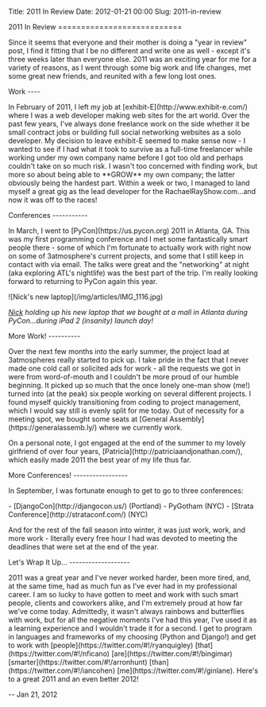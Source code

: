 Title: 2011 In Review
Date: 2012-01-21 00:00
Slug: 2011-in-review

<section>
</p>
<span>2011 In Review</span>
===========================

</p>
<div class="row">

</p>
<div class="span12 post">

</p>
Since it seems that everyone and their mother is doing a "year in
review" post, I find it fitting that I be no different and write one as
well - except it's three weeks later than everyone else. 2011 was an
exciting year for me for a variety of reasons, as I went through some
big work and life changes, met some great new friends, and reunited with
a few long lost ones.

</p>
Work
----

</p>
In February of 2011, I left my job at
[exhibit-E](http://www.exhibit-e.com/) where I was a web developer
making web sites for the art world. Over the past few years, I've always
done freelance work on the side whether it be small contract jobs or
building full social networking websites as a solo developer. My
decision to leave exhibit-E seemed to make sense now - I wanted to see
if I had what it took to survive as a full-time freelancer while working
under my own company name before I got too old and perhaps couldn't take
on so much risk. I wasn't too concerned with finding work, but more so
about being able to **GROW** my own company; the latter obviously being
the hardest part. Within a week or two, I managed to land myself a great
gig as the lead developer for the RachaelRayShow.com...and now it was
off to the races!

</p>
Conferences
-----------

</p>
In March, I went to [PyCon](https://us.pycon.org) 2011 in Atlanta, GA.
This was my first programming conference and I met some fantastically
smart people there - some of which I'm fortunate to actually work with
right now on some of 3atmosphere's current projects, and some that I
still keep in contact with via email. The talks were great and the
"networking" at night (aka exploring ATL's nightlife) was the best part
of the trip. I'm really looking forward to returning to PyCon again this
year.

</p>
![Nick's new laptop](/img/articles/IMG_1116.jpg)  

*[Nick](https://twitter.com/#!/nficano) holding up his new laptop that
we bought at a mall in Atlanta during PyCon...during iPad 2 (insanity)
launch day!*

</p>
More Work!
----------

</p>
Over the next few months into the early summer, the project load at
3atmospheres really started to pick up. I take pride in the fact that I
never made one cold call or solicited ads for work - all the requests we
got in were from word-of-mouth and I couldn't be more proud of our
humble beginning. It picked up so much that the once lonely one-man show
(me!) turned into (at the peak) six people working on several different
projects. I found myself quickly transitioning from coding to project
management, which I would say still is evenly split for me today. Out of
necessity for a meeting spot, we bought some seats at [General
Assembly](https://generalassemb.ly/) where we currently work.

</p>
On a personal note, I got engaged at the end of the summer to my lovely
girlfriend of over four years,
[Patricia](http://patriciaandjonathan.com/), which easily made 2011 the
best year of my life thus far.

</p>
More Conferences!
-----------------

</p>
In September, I was fortunate enough to get to go to three conferences:

</p>
-   [DjangoCon](http://djangocon.us/) (Portland)
-   PyGotham (NYC)
-   [Strata Conference](http://strataconf.com/) (NYC)

</p>
And for the rest of the fall season into winter, it was just work, work,
and more work - literally every free hour I had was devoted to meeting
the deadlines that were set at the end of the year.

</p>
Let's Wrap It Up...
-------------------

</p>
2011 was a great year and I've never worked harder, been more tired,
and, at the same time, had as much fun as I've ever had in my
professional career. I am so lucky to have gotten to meet and work with
such smart people, clients and coworkers alike, and I'm extremely proud
at how far we've come today. Admittedly, it wasn't always rainbows and
butterflies with work, but for all the negative moments I've had this
year, I've used it as a learning experience and I wouldn't trade it for
a second. I get to program in languages and frameworks of my choosing
(Python and Django!) and get to work with
[people](https://twitter.com/#!/ryanquigley)
[that](https://twitter.com/#!/nficano)
[are](https://twitter.com/#!/bingimar)
[smarter](https://twitter.com/#!/arronhunt)
[than](https://twitter.com/#!/iancohen)
[me](https://twitter.com/#!/ginlane). Here's to a great 2011 and an even
better 2012!

</p>
<p>

</div>

</p>
<div class="post-date">

</p>
<span>-- Jan 21, 2012</span>

<p>

</div>

</p>
<p>

</div>

</p>
<p>
</section>
</p>

